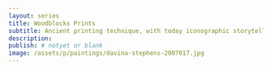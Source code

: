 ```yaml
---
layout: series
title: Woodblocks Prints
subtitle: Ancient printing technique, with today iconographic storytelling.
description:
publish: # notyet or blank
image: /assets/p/paintings/davina-stephens-2007017.jpg
---
```

